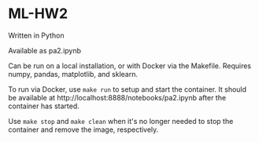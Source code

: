 # ML-HW2
Written in Python

Available as pa2.ipynb

Can be run on a local installation, or with Docker via the Makefile.
Requires numpy, pandas, matplotlib, and sklearn.

To run via Docker, use `make run` to setup and start the container. It should be available at http://localhost:8888/notebooks/pa2.ipynb after the container has started.

Use `make stop` and `make clean` when it's no longer needed to stop the container and remove the image, respectively.
